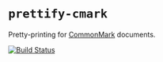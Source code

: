 # `prettify-cmark`

Pretty-printing for [CommonMark](http://commonmark.org/) documents.

[![Build Status](https://travis-ci.org/srijs/rust-prettify-cmark.svg?branch=master)](https://travis-ci.org/srijs/rust-prettify-cmark)
